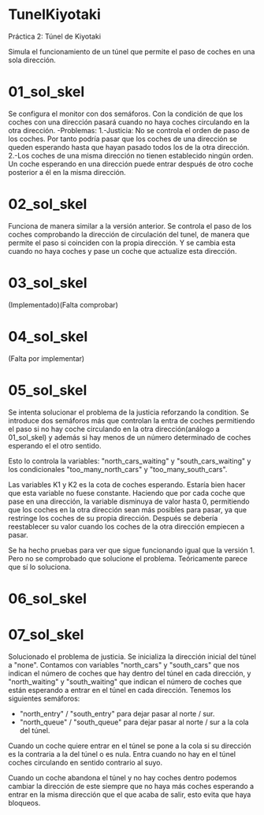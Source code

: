 # TunelKiyotaki
Práctica 2: Túnel de Kiyotaki

Simula el funcionamiento de un túnel que permite el paso de coches en una sola dirección.

# 01_sol_skel
Se configura el monitor con dos semáforos. Con la condición de que los coches con una dirección pasará cuando no haya coches circulando en la otra dirección.
-Problemas:
    1.-Justicia: No se controla el orden de paso de los coches. Por tanto podría pasar que los coches de una dirección se queden esperando hasta que hayan pasado todos los de la otra dirección.
    2.-Los coches de una misma dirección no tienen establecido ningún orden. Un coche esperando en una dirección puede entrar después de otro coche posterior a él en la misma dirección.

# 02_sol_skel
Funciona de manera similar a la versión anterior. Se controla el paso de los coches comprobando la dirección de circulación del tunel, de manera que permite el paso si coinciden con la propia dirección. Y se cambia esta cuando no haya coches y pase un coche que actualize esta dirección.

# 03_sol_skel
(Implementado)(Falta comprobar)

# 04_sol_skel
(Falta por implementar)

# 05_sol_skel
Se intenta solucionar el problema de la justicia reforzando la condition. Se introduce dos semáforos más que controlan la entra de coches permitiendo el paso si no hay coche circulando en la otra dirección(análogo a 01_sol_skel) y además si hay menos de un número determinado de coches esperando el el otro sentido.

Esto lo controla la variables: "north_cars_waiting" y "south_cars_waiting" y los condicionales "too_many_north_cars" y "too_many_south_cars".

Las variables K1 y K2 es la cota de coches esperando. Estaría bien hacer que esta variable no fuese constante. Haciendo que por cada coche que pase en una dirección, la variable disminuya de valor hasta 0, permitiendo que los coches en la otra dirección sean más posibles para pasar, ya que restringe los coches de su propia dirección.
Después se debería reestablecer su valor cuando los coches de la otra dirección empiecen a pasar.

Se ha hecho pruebas para ver que sigue funcionando igual que la versión 1. Pero no se comprobado que solucione el problema. Teóricamente parece que sí lo soluciona.

# 06_sol_skel

# 07_sol_skel
Solucionado el problema de justicia. Se inicializa la dirección inicial del túnel a "none". Contamos con variables "north_cars" y "south_cars" que nos indican el número de coches que hay dentro del túnel en cada dirección, y "north_waiting" y "south_waiting" que indican el número de coches que están esperando a entrar en el túnel en cada dirección. Tenemos los siguientes semáforos:
- "north_entry" / "south_entry" para dejar pasar al norte / sur.
- "north_queue" / "south_queue" para dejar pasar al norte / sur a la cola del túnel.

Cuando un coche quiere entrar en el túnel se pone a la cola si su dirección es la contraria a la del túnel o es nula. Entra cuando no hay en el túnel coches circulando en sentido contrario al suyo.

Cuando un coche abandona el túnel y no hay coches dentro podemos cambiar la dirección de este siempre que no haya más coches esperando a entrar en la misma dirección que el que acaba de salir, esto evita que haya bloqueos.
